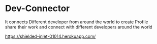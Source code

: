 # Dev-Connector
It connects Different developer from around the world to create Profile share their work and connect with different
developers around the world 


https://shielded-inlet-01014.herokuapp.com/
